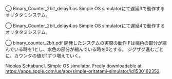 ◯ Binary_Counter_2bit_delay3.os
Simple OS simulatorにて遅延3で動作するオリタタミシステム。

◯ Binary_Counter_2bit_delay4.os
Simple OS simulatorにて遅延4で動作するオリタタミシステム。

◯ binary_counter_2bit.pdf
開発したシステムの実際の動作
Fは桃色の部分が縮んでいる時を1とし、水色の部分が縮んでいる時を0とする。
ジグザグ進むごとに、カウンタの値が1ずつ増えていく。



Nicolas Schabanel. 
Simple OS simulator. 
Freely downloadable at 
https://apps.apple.com/us/app/simple-oritatami-simulator/id1530162352.

